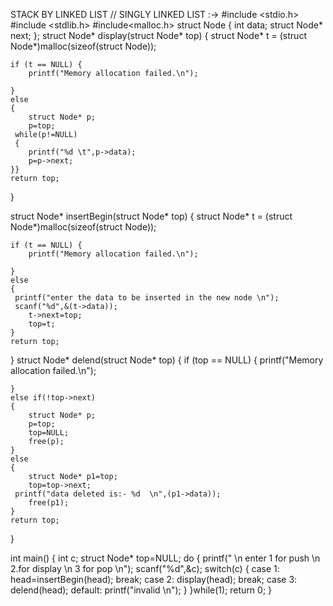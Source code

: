 STACK BY LINKED LIST
// SINGLY LINKED LIST :->
#include <stdio.h>
#include <stdlib.h>
#include<malloc.h>
struct Node {
    int data;
    struct Node* next;
};
struct Node* display(struct Node* top) 
{
    struct Node* t = (struct Node*)malloc(sizeof(struct Node)); 
    
    if (t == NULL) { 
        printf("Memory allocation failed.\n");
        
    }
    else
    {
        struct Node* p;
        p=top;
     while(p!=NULL)
     {
        printf("%d \t",p->data);
        p=p->next;
    }}
    return top;
}

struct Node* insertBegin(struct Node* top) 
{
    struct Node* t = (struct Node*)malloc(sizeof(struct Node)); 
    
    if (t == NULL) { 
        printf("Memory allocation failed.\n");
        
    }
    else
    {
     printf("enter the data to be inserted in the new node \n");
     scanf("%d",&(t->data));
        t->next=top;
        top=t;
    }
    return top;
}
struct Node* delend(struct Node* top) 
{
    if (top == NULL) 
    { 
        printf("Memory allocation failed.\n");
        
    }
    else if(!top->next)
    {
        struct Node* p;
        p=top;
        top=NULL;
        free(p);
    }
    else
    {
        struct Node* p1=top;
        top=top->next;
     printf("data deleted is:- %d  \n",(p1->data));
        free(p1);
    }
    return top; 
}

int main()
{
    int c;
    struct Node* top=NULL;
do
    {
        printf(" \n enter 1 for push \n 2.for display \n 3 for pop \n");
        scanf("%d",&c);
        switch(c)
        {
            case 1:
            head=insertBegin(head);
            break;
            case 2:
            display(head);
            break;
            case 3:
            delend(head);
                default:
            printf("invalid \n");
        }
    }while(1);
    return 0;
}
